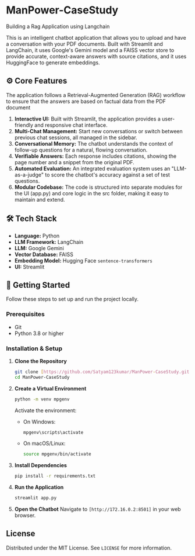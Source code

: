 # ManPower-CaseStudy
Building a Rag Application using Langchain

This is an intelligent chatbot application that allows you to upload and have a conversation with your PDF documents. Built with Streamlit and LangChain, it uses Google's Gemini model and a FAISS vector store to provide accurate, context-aware answers with source citations, and it uses HuggingFace to generate embeddings. 

## ⚙️ Core Features

The application follows a Retrieval-Augmented Generation (RAG) workflow to ensure that the answers are based on factual data from the PDF document

1. **Interactive UI:** Built with Streamlit, the application provides a user-friendly and responsive chat interface.
2. **Multi-Chat Management:** Start new conversations or switch between previous chat sessions, all managed in the sidebar.
3. **Conversational Memory:** The chatbot understands the context of follow-up questions for a natural, flowing conversation.
4. **Verifiable Answers:** Each response includes citations, showing the page number and a snippet from the original PDF.
5. **Automated Evaluation:** An integrated evaluation system uses an "LLM-as-a-judge" to score the chatbot's accuracy against a set of test questions.
6. **Modular Codebase:** The code is structured into separate modules for the UI (app.py) and core logic in the src folder, making it easy to maintain and extend.

## 🛠️ Tech Stack

* **Language:** Python
* **LLM Framework:** LangChain
* **LLM:** Google Gemini
* **Vector Database:** FAISS
* **Embedding Model:** Hugging Face `sentence-transformers`
* **UI:** Streamlit

## 🚀 Getting Started

Follow these steps to set up and run the project locally.

### Prerequisites

* Git
* Python 3.8 or higher

### Installation & Setup

1.  **Clone the Repository**
    ```sh
    git clone [https://github.com/Satyam123kumar/ManPower-CaseStudy.git]
    cd ManPower-CaseStudy
    ```

2.  **Create a Virtual Environment**
    ```sh
    python -m venv mpgenv
    ```
    Activate the environment:
    * On Windows:
        ```sh
        mpgenv\scripts\activate
        ```
    * On macOS/Linux:
        ```sh
        source mpgenv/bin/activate
        ```

3.  **Install Dependencies**
    ```sh
    pip install -r requirements.txt
    ```

4.  **Run the Application**
    ```sh
    streamlit app.py
    ```

7.  **Open the Chatbot**
    Navigate to `[http://172.16.0.2:8501]` in your web browser.

## License

Distributed under the MIT License. See `LICENSE` for more information.

